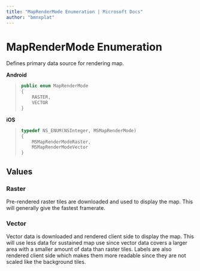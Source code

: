 ```yaml
---
title: "MapRenderMode Enumeration | Microsoft Docs"
author: "bmnxplat"
---
```


# MapRenderMode Enumeration

Defines primary data source for rendering map.

**Android**
>```java
> public enum MapRenderMode
> {
>     RASTER,
>     VECTOR
> }
>```

**iOS**

>```objectivec
> typedef NS_ENUM(NSInteger, MSMapRenderMode)
> {
>     MSMapRenderModeRaster,
>     MSMapRenderModeVector
> }
>```

## Values

### Raster

Pre-rendered raster tiles are downloaded and used to display the map. This will generally give the fastest framerate.

### Vector

Vector data is downloaded and rendered client side to display the map. This will use less data for sustained map use since vector data covers a larger area
with a smaller amount of data than raster tiles. Labels are also rendered client side which makes them more readable since they are not scaled like
the background tiles.
